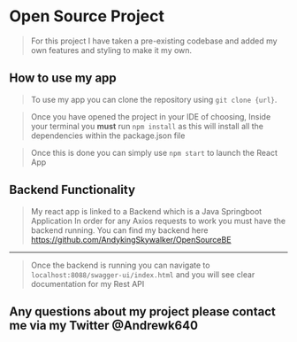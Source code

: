 # Open Source Project

> For this project I have taken a pre-existing codebase and added my own features and styling to make it my own.

## How to use my app

> To use my app you can clone the repository using `git clone {url}`.

> Once you have opened the project in your IDE of choosing, Inside your terminal you **must** run `npm install` as this will install all the dependencies within the package.json file

> Once this is done you can simply use `npm start` to launch the React App

## Backend Functionality
> My react app is linked to a Backend which is a Java Springboot Application
> In order for any Axios requests to work you must have the backend running. You can find my backend here https://github.com/AndykingSkywalker/OpenSourceBE

---

> Once the backend is running you can navigate to `localhost:8088/swagger-ui/index.html` and you will see clear documentation for my Rest API

## Any questions about my project please contact me via my Twitter @Andrewk640
